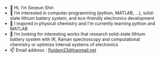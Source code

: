 - 👋 Hi, I’m Seoeun Shin
- 👀 I’m interested in computer programming (python, MATLAB, ...), solid-state lithium battery system, and eco-friendly electronics development
- 🌱 I majored in physical chemistry and I'm currently learning python and MATLAB
- 💞️ I’m looking for interesting works that research solid-state lithium battery system with IR, Raman spectroscopy and computational chemistry or optimize internal systems of electronics
- 📫 Email address : fluidam23@hanmail.net

<!---
ses0928/ses0928 is a ✨ special ✨ repository because its `README.md` (this file) appears on your GitHub profile.
You can click the Preview link to take a look at your changes.
--->

